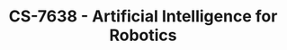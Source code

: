 ---
layout: course
title: CS-7638 - Artificial Intelligence for Robotics
aliases: AI4R,  RAIT
course_id: CS-7638
permalink: /CS-7638/
avg_difficulty: 3.00
avg_rating: 3.90
avg_workload: 12.64
type: course_page
---
